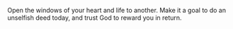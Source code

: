 Open the windows of your heart and life to another. Make it a goal to do an unselfish deed today, and trust God to reward you in return.
